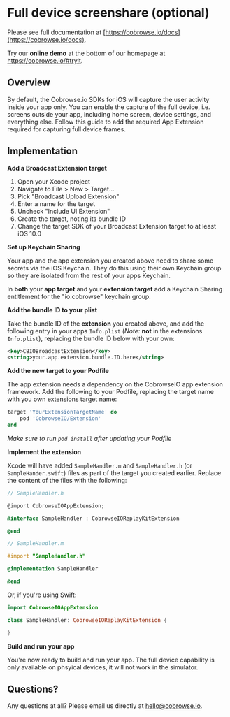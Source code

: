 # Full device screenshare (optional)

Please see full documentation at [https://cobrowse.io/docs](https://cobrowse.io/docs).

Try our **online demo** at the bottom of our homepage at <https://cobrowse.io/#tryit>.


## Overview

By default, the Cobrowse.io SDKs for iOS will capture the user activity inside your app only. You can enable the capture of the full device, i.e. screens outside your app, including home screen, device settings, and everything else. Follow this guide to add the required App Extension required for capturing full device frames.   


## Implementation

**Add a Broadcast Extension target**

1. Open your Xcode project
2. Navigate to File > New > Target...
3. Pick "Broadcast Upload Extension"
4. Enter a name for the target
5. Uncheck "Include UI Extension"
6. Create the target, noting its bundle ID
7. Change the target SDK of your Broadcast Extension target to at least iOS 10.0


**Set up Keychain Sharing**

Your app and the app extension you created above need to share some secrets via the iOS Keychain. They do this using their own Keychain group so they are isolated from the rest of your apps Keychain.

In **both** your **app target** and your **extension target** add a Keychain Sharing entitlement for the "io.cobrowse" keychain group.


**Add the bundle ID to your plist**

Take the bundle ID of the **extension** you created above, and add the following entry in your apps `Info.plist` (*Note:* **not** in the extensions `Info.plist`), replacing the bundle ID below with your own:

```xml
<key>CBIOBroadcastExtension</key>
<string>your.app.extension.bundle.ID.here</string>
```



**Add the new target to your Podfile**

The app extension needs a dependency on the CobrowseIO app extension framework. Add the following to your Podfile, replacing the target name with you own extensions target name:

```ruby
target 'YourExtensionTargetName' do
    pod 'CobrowseIO/Extension'
end
```

*Make sure to run `pod install` after updating your Podfile*


**Implement the extension**

Xcode will have added `SampleHandler.m` and `SampleHandler.h` (or `SampleHander.swift`) files as part of the target you created earlier. Replace the content of the files with the following:

```objective-c
// SampleHandler.h

@import CobrowseIOAppExtension;

@interface SampleHandler : CobrowseIOReplayKitExtension

@end
```

```objective-c
// SampleHandler.m

#import "SampleHandler.h"

@implementation SampleHandler

@end
```

Or, if you're using Swift:

```swift
import CobrowseIOAppExtension

class SampleHandler: CobrowseIOReplayKitExtension {

}
```

**Build and run your app**

You're now ready to build and run your app. The full device capability is only available on phsyical devices, it will not work in the simulator.



## Questions?
Any questions at all? Please email us directly at [hello@cobrowse.io](mailto:hello@cobrowse.io).
